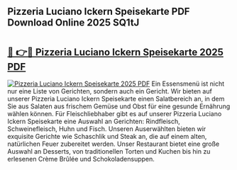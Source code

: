 ## Pizzeria Luciano Ickern Speisekarte PDF Download Online 2025 SQ1tJ

# <h2><a href="http://gc7p1e.nevu.top/?p=Pizzeria+Luciano+Ickern+Speisekarte">🔗 👉🔴 Pizzeria Luciano Ickern Speisekarte 2025 PDF</a></h2>

[![Pizzeria Luciano Ickern Speisekarte 2025 PDF](https://i.imgur.com/dBaPXMq.png)](http://gc7p1e.nevu.top/?p=Pizzeria+Luciano+Ickern+Speisekarte)
Ein Essensmenü ist nicht nur eine Liste von Gerichten, sondern auch ein Gericht. Wir bieten auf unserer Pizzeria Luciano Ickern Speisekarte einen Salatbereich an, in dem Sie aus Salaten aus frischem Gemüse und Obst für eine gesunde Ernährung wählen können. Für Fleischliebhaber gibt es auf unserer Pizzeria Luciano Ickern Speisekarte eine Auswahl an Gerichten: Rindfleisch, Schweinefleisch, Huhn und Fisch. Unseren Auserwählten bieten wir exquisite Gerichte wie Schaschlik und Steak an, die auf einem alten, natürlichen Feuer zubereitet werden. Unser Restaurant bietet eine große Auswahl an Desserts, von traditionellen Torten und Kuchen bis hin zu erlesenen Crème Brûlée und Schokoladensuppen.
